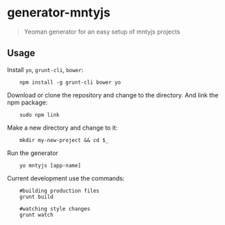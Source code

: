 # generator-mntyjs


> Yeoman generator for an easy setup of mntyjs projects


## Usage

Install `yo`, `grunt-cli`, `bower`:
```
    npm install -g grunt-cli bower yo
```

Download or clone the repository and change to the directory.
And link the npm package:
```
    sudo npm link
```


Make a new directory and change to it:
```
    mkdir my-new-project && cd $_
```

Run the generator
```
    yo mntyjs [app-name]
```

Current development use the commands:
```
    #building production files
    grunt build
    
    #watching style changes
    grunt watch
```

